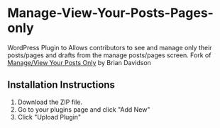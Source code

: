 # Manage-View-Your-Posts-Pages-only
WordPress Plugin to Allows contributors to see and manage only their posts/pages and drafts from the manage posts/pages screen. Fork of <a href="https://wordpress.org/plugins/manageview-your-posts-only/" target="_blank">Manage/View Your Posts Only</a> by Brian Davidson


<h2>Installation Instructions</h2>

1. Download the ZIP file.
2. Go to your plugins page and click "Add New"
3. Click "Upload Plugin"
